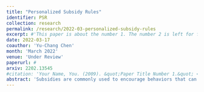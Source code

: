 ```yaml
---
title: "Personalized Subsidy Rules"
identifier: PSR
collection: research
permalink: /research/2022-03-personalized-subsidy-rules
excerpt: #'This paper is about the number 1. The number 2 is left for future work.'
date: 2022-03-17
coauthor: 'Yu-Chang Chen'
month: 'March 2022'
venue: 'Under Review'
paperurl: #
arxiv: 2202.13545
#citation: 'Your Name, You. (2009). &quot;Paper Title Number 1.&quot; <i>Journal 1</i>. 1(1).'
abstract: 'Subsidies are commonly used to encourage behaviors that can lead to short- or long-term benefits. Typical examples include subsidized job training programs and provisions of preventive health products, in which both behavioral responses and associated gains can exhibit heterogeneity. This study uses the marginal treatment effect (MTE) framework to study personalized assignments of subsidies based on individual characteristics. First, we derive the optimality condition for a welfare-maximizing subsidy rule by showing that the welfare can be represented as a function of the MTE. Next, we show that subsidies generally result in better welfare than directly mandating the encouraged behavior because subsidy rules implicitly target individuals through unobserved heterogeneity in the behavioral response. When there is positive selection, that is, when individuals with higher returns are more likely to select the encouraged behavior, the optimal subsidy rule achieves the first-best welfare, which is the optimal welfare if a policy-maker can observe individuals’ private information. We then provide methods to (partially) identify the optimal subsidy rule when the MTE is identified and unidentified. Particularly, positive selection allows for the point identification of the optimal subsidy rule even when the MTE curve is not. As an empirical application, we study the optimal wage subsidy using the experimental data from the Jordan New Opportunities for Women pilot study.'
---
```

